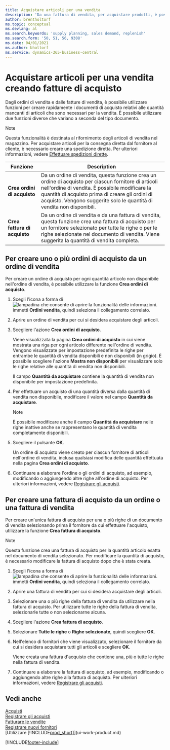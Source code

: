 ```yaml
---
title: Acquistare articoli per una vendita
description: 'Da una fattura di vendita, per acquistare prodotti, è possibile creare una fattura di acquisto per un fornitore.'
author: brentholtorf
ms.topic: conceptual
ms.devlang: al
ms.search.keywords: 'supply planning, sales demand, replenish'
ms.search.form: '50, 51, 56, 9308'
ms.date: 04/01/2021
ms.author: bholtorf
ms.service: dynamics-365-business-central
---
```

# Acquistare articoli per una vendita creando fatture di acquisto

Dagli ordini di vendita e dalle fatture di vendita, è possibile utilizzare funzioni per creare rapidamente i documenti di acquisto relativi alle quantità mancanti di articoli che sono necessari per la vendita. È possibile utilizzare due funzioni diverse che variano a seconda del tipo documento.

> [!Note]
> Questa funzionalità è destinata al rifornimento degli articoli di vendita nel magazzino. Per acquistare articoli per la consegna diretta dal fornitore al cliente, è necessario creare una spedizione diretta. Per ulteriori informazioni, vedere [Effettuare spedizioni dirette](sales-how-drop-shipment.md).   

|Funzione|Description|
|--------|-----------|
|**Crea ordini di acquisto**|Da un ordine di vendita, questa funzione crea un ordine di acquisto per ciascun fornitore di articoli nell'ordine di vendita. È possibile modificare la quantità di acquisto prima di creare gli ordini di acquisto. Vengono suggerite solo le quantità di vendita non disponibili.
|**Crea fattura di acquisto**|Da un ordine di vendita e da una fattura di vendita, questa funzione crea una fattura di acquisto per un fornitore selezionato per tutte le righe o per le righe selezionate nel documento di vendita. Viene suggerita la quantità di vendita completa.|

## Per creare uno o più ordini di acquisto da un ordine di vendita
Per creare un ordine di acquisto per ogni quantità articolo non disponibile nell'ordine di vendita, è possibile utilizzare la funzione **Crea ordini di acquisto**.

1. Scegli l'icona a forma di ![lampadina che consente di aprire la funzionalità delle informazioni.](media/ui-search/search_small.png "Dimmi cosa vuoi fare") immetti **Ordini vendita**, quindi seleziona il collegamento correlato.
2. Aprire un ordine di vendita per cui si desidera acquistare degli articoli.
3. Scegliere l'azione **Crea ordini di acquisto**.

    Viene visualizzata la pagina **Crea ordini di acquisto** in cui viene mostrata una riga per ogni articolo differente nell'ordine di vendita. Vengono visualizzate per impostazione predefinita le righe per entrambe le quantità di vendita disponibili e non disponibili (in grigio). È possibile scegliere l'azione **Mostra non disponibili** per visualizzare solo le righe relative alle quantità di vendita non disponibili.

    Il campo **Quantità da acquistare** contiene la quantità di vendita non disponibile per impostazione predefinita.
4. Per effettuare un acquisto di una quantità diversa dalla quantità di vendita non disponibile, modificare il valore nel campo **Quantità da acquistare**.

    > [!NOTE]  
    >   È possibile modificare anche il campo **Quantità da acquistare** nelle righe inattive anche se rappresentano le quantità di vendita completamente disponibili.
5. Scegliere il pulsante **OK**.

    Un ordine di acquisto viene creato per ciascun fornitore di articoli nell'ordine di vendita, inclusa qualsiasi modifica delle quantità effettuata nella pagina **Crea ordini di acquisto**.
7. Continuare a elaborare l'ordine o gli ordini di acquisto, ad esempio, modificando o aggiungendo altre righe all'ordine di acquisto. Per ulteriori informazioni, vedere [Registrare gli acquisti](purchasing-how-record-purchases.md).


## Per creare una fattura di acquisto da un ordine o una fattura di vendita
Per creare un'unica fattura di acquisto per una o più righe di un documento di vendita selezionando prima il fornitore da cui effettuare l'acquisto, utilizzare la funzione **Crea fattura di acquisto**.

> [!NOTE]  
>   Questa funzione crea una fattura di acquisto per la quantità articolo esatta nel documento di vendita selezionato. Per modificare la quantità di acquisto, è necessario modificare la fattura di acquisto dopo che è stata creata.  

1. Scegli l'icona a forma di ![lampadina che consente di aprire la funzionalità delle informazioni.](media/ui-search/search_small.png "Dimmi cosa vuoi fare") immetti **Ordini vendita**, quindi seleziona il collegamento correlato.
2. Aprire una fattura di vendita per cui si desidera acquistare degli articoli.
3. Selezionare una o più righe della fattura di vendita da utilizzare nella fattura di acquisto. Per utilizzare tutte le righe della fattura di vendita, selezionarle tutte o non selezionarne alcuna.
4. Scegliere l'azione **Crea fattura di acquisto**.
5. Selezionare **Tutte le righe** o **Righe selezionate**, quindi scegliere **OK**.  
6. Nell'elenco di fornitori che viene visualizzato, selezionare il fornitore da cui si desidera acquistare tutti gli articoli e scegliere **OK**.

    Viene creata una fattura d'acquisto che contiene una, più o tutte le righe nella fattura di vendita.
7. Continuare a elaborare la fattura di acquisto, ad esempio, modificando o aggiungendo altre righe alla fattura di acquisto. Per ulteriori informazioni, vedere [Registrare gli acquisti](purchasing-how-record-purchases.md).

## Vedi anche
[Acquisti](purchasing-manage-purchasing.md)  
[Registrare gli acquisti](purchasing-how-record-purchases.md)  
[Fatturare le vendite](sales-how-invoice-sales.md)  
[Registrare nuovi fornitori](purchasing-how-register-new-vendors.md)  
[Utilizzare [!INCLUDE[prod_short](includes/prod_short.md)]](ui-work-product.md)


[!INCLUDE[footer-include](includes/footer-banner.md)]